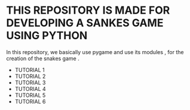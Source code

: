 # THIS REPOSITORY IS MADE FOR DEVELOPING A SANKES GAME USING PYTHON

In this repository, we basically use pygame and use its modules , for the creation of the snakes game .

* TUTORIAL 1
* TUTORIAL 2
* TUTORIAL 3
* TUTORIAL 4
* TUTORIAL 5
* TUTORIAL 6